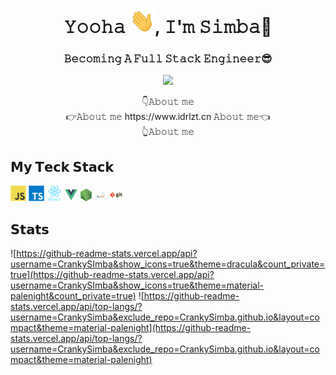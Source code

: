 <h1 align="center">𝚈𝚘𝚘𝚑𝚊 <img src="https://raw.githubusercontent.com/ABSphreak/ABSphreak/master/gifs/Hi.gif" width="40px" />, 𝙸'𝚖 𝚂𝚒𝚖𝚋𝚊🐽</h1>
<h3 align="center">𝙱𝚎𝚌𝚘𝚖𝚒𝚗𝚐 𝙰 𝙵𝚞𝚕𝚕 𝚂𝚝𝚊𝚌𝚔 𝙴𝚗𝚐𝚒𝚗𝚎𝚎𝚛😎</h3>

<p>
  <p align="center">
    <a
      href="https://i.loli.net/2020/12/31/TPQqorCyO3uvnX4.jpg"   
      target="__blank"
    >
      <img 
        src="https://i.loli.net/2020/12/31/TPQqorCyO3uvnX4.jpg" 
        width="500"
      />
    </a>
  </p>
  
  <p align="center">
    👇𝙰𝚋𝚘𝚞𝚝 𝚖𝚎 <br />
  👉𝙰𝚋𝚘𝚞𝚝 𝚖𝚎   https://www.idrlzt.cn 𝙰𝚋𝚘𝚞𝚝 𝚖𝚎👈 <br />
    👆𝙰𝚋𝚘𝚞𝚝 𝚖𝚎
  </p>
  
</p>


## 𝗠𝘆 𝗧𝗲𝗰𝗸 𝗦𝘁𝗮𝗰𝗸
<img src="https://raw.githubusercontent.com/devicons/devicon/master/icons/javascript/javascript-original.svg" alt="javascript" width="25" height="25" />
<img src="https://raw.githubusercontent.com/devicons/devicon/master/icons/typescript/typescript-original.svg" alt="typescript" width="25" height="25" />
<img src="https://raw.githubusercontent.com/devicons/devicon/master/icons/react/react-original-wordmark.svg" alt="react" width="25" height="25" />
<img height="20" src="https://raw.githubusercontent.com/github/explore/80688e429a7d4ef2fca1e82350fe8e3517d3494d/topics/vue/vue.png" />
<img height="20" src="https://raw.githubusercontent.com/github/explore/80688e429a7d4ef2fca1e82350fe8e3517d3494d/topics/nodejs/nodejs.png">
<img height="20" src="https://raw.githubusercontent.com/github/explore/80688e429a7d4ef2fca1e82350fe8e3517d3494d/topics/mysql/mysql.png">
<img height="20" src="https://raw.githubusercontent.com/github/explore/80688e429a7d4ef2fca1e82350fe8e3517d3494d/topics/git/git.png">


## 𝗦𝘁𝗮𝘁𝘀
![https://github-readme-stats.vercel.app/api?username=CrankySImba&show_icons=true&theme=dracula&count_private=true](https://github-readme-stats.vercel.app/api?username=CrankySImba&show_icons=true&theme=material-palenight&count_private=true)
![https://github-readme-stats.vercel.app/api/top-langs/?username=CrankySimba&exclude_repo=CrankySimba.github.io&layout=compact&theme=material-palenight](https://github-readme-stats.vercel.app/api/top-langs/?username=CrankySimba&exclude_repo=CrankySimba.github.io&layout=compact&theme=material-palenight)

<!--
**CrankySimba/CrankySimba** is a ✨ _special_ ✨ repository because its `README.md` (this file) appears on your GitHub profile.

Here are some ideas to get you started:

- 🔭 I’m currently working on ...
- 🌱 I’m currently learning ...
- 👯 I’m looking to collaborate on ...
- 🤔 I’m looking for help with ...
- 💬 Ask me about ...
- 📫 How to reach me: ...
- 😄 Pronouns: ...
- ⚡ Fun fact: ...
-->
